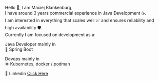 Hello 👋, I am Maciej Blankenburg,   
I have around 3 years commercial experience in Java Development ☕.  
I am interested in everything that scales well 📈 and ensures reliability and high availability 🛡️.  
Currently I am focused on development as a:  

 Java Developer mainly in  
  🌱 Spring Boot

Devops mainly in   
☸︎ Kubernetes, docker / podman

👥 Linkedin [Click Here](https://www.linkedin.com/in/mcblankenburg/)
